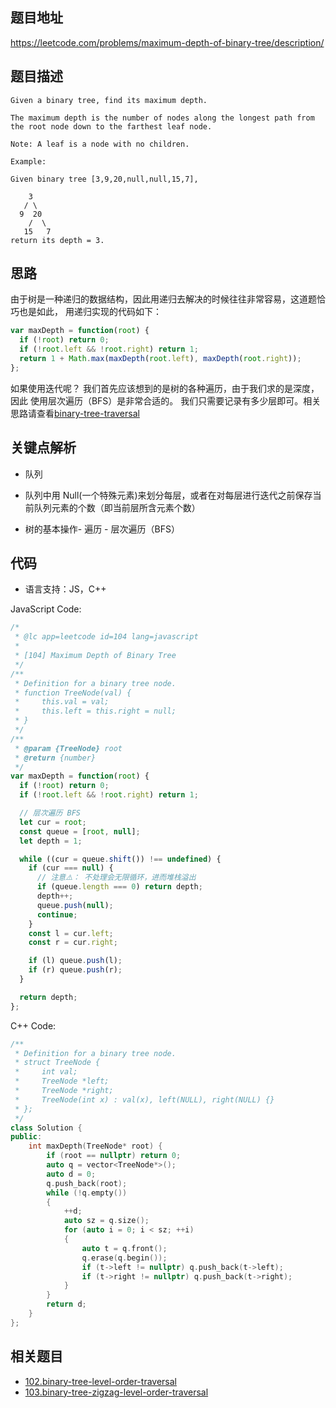 ## 题目地址

https://leetcode.com/problems/maximum-depth-of-binary-tree/description/

## 题目描述

```
Given a binary tree, find its maximum depth.

The maximum depth is the number of nodes along the longest path from the root node down to the farthest leaf node.

Note: A leaf is a node with no children.

Example:

Given binary tree [3,9,20,null,null,15,7],

    3
   / \
  9  20
    /  \
   15   7
return its depth = 3.

```

## 思路

由于树是一种递归的数据结构，因此用递归去解决的时候往往非常容易，这道题恰巧也是如此，
用递归实现的代码如下：

```js
var maxDepth = function(root) {
  if (!root) return 0;
  if (!root.left && !root.right) return 1;
  return 1 + Math.max(maxDepth(root.left), maxDepth(root.right));
};
```

如果使用迭代呢？ 我们首先应该想到的是树的各种遍历，由于我们求的是深度，因此
使用层次遍历（BFS）是非常合适的。 我们只需要记录有多少层即可。相关思路请查看[binary-tree-traversal](../thinkings/binary-tree-traversal.md)

## 关键点解析

- 队列

- 队列中用 Null(一个特殊元素)来划分每层，或者在对每层进行迭代之前保存当前队列元素的个数（即当前层所含元素个数）

- 树的基本操作- 遍历 - 层次遍历（BFS）

## 代码
* 语言支持：JS，C++

JavaScript Code:
```js
/*
 * @lc app=leetcode id=104 lang=javascript
 *
 * [104] Maximum Depth of Binary Tree
 */
/**
 * Definition for a binary tree node.
 * function TreeNode(val) {
 *     this.val = val;
 *     this.left = this.right = null;
 * }
 */
/**
 * @param {TreeNode} root
 * @return {number}
 */
var maxDepth = function(root) {
  if (!root) return 0;
  if (!root.left && !root.right) return 1;

  // 层次遍历 BFS
  let cur = root;
  const queue = [root, null];
  let depth = 1;

  while ((cur = queue.shift()) !== undefined) {
    if (cur === null) {
      // 注意⚠️： 不处理会无限循环，进而堆栈溢出
      if (queue.length === 0) return depth;
      depth++;
      queue.push(null);
      continue;
    }
    const l = cur.left;
    const r = cur.right;

    if (l) queue.push(l);
    if (r) queue.push(r);
  }

  return depth;
};
```
C++ Code:
```C++
/**
 * Definition for a binary tree node.
 * struct TreeNode {
 *     int val;
 *     TreeNode *left;
 *     TreeNode *right;
 *     TreeNode(int x) : val(x), left(NULL), right(NULL) {}
 * };
 */
class Solution {
public:
    int maxDepth(TreeNode* root) {
        if (root == nullptr) return 0;
        auto q = vector<TreeNode*>();
        auto d = 0;
        q.push_back(root);
        while (!q.empty())
        {
            ++d;
            auto sz = q.size();
            for (auto i = 0; i < sz; ++i)
            {
                auto t = q.front();
                q.erase(q.begin());
                if (t->left != nullptr) q.push_back(t->left);
                if (t->right != nullptr) q.push_back(t->right);
            }
        }
        return d;
    }
};
```
## 相关题目
- [102.binary-tree-level-order-traversal](./102.binary-tree-level-order-traversal.md)
- [103.binary-tree-zigzag-level-order-traversal](./103.binary-tree-zigzag-level-order-traversal.md)
